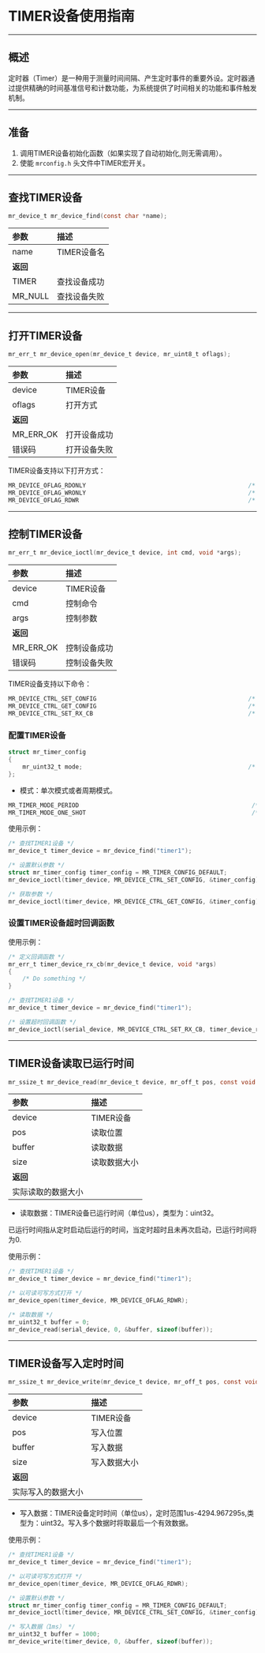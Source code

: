 # TIMER设备使用指南

----------

## 概述

定时器（Timer）是一种用于测量时间间隔、产生定时事件的重要外设。定时器通过提供精确的时间基准信号和计数功能，为系统提供了时间相关的功能和事件触发机制。

----------

## 准备

1. 调用TIMER设备初始化函数（如果实现了自动初始化,则无需调用）。
2. 使能 `mrconfig.h` 头文件中TIMER宏开关。

----------

## 查找TIMER设备

```c
mr_device_t mr_device_find(const char *name);
```

| 参数        | 描述           |
|:----------|:-------------|
| name      | TIMER设备名     | 
| **返回**    |              |
| TIMER     | 查找设备成功       |
| MR_NULL   | 查找设备失败       |

----------

## 打开TIMER设备

```c
mr_err_t mr_device_open(mr_device_t device, mr_uint8_t oflags);
```

| 参数          | 描述         |
|:------------|:-----------|
| device      | TIMER设备    |
| oflags      | 打开方式       |
| **返回**      |            |
| MR_ERR_OK   | 打开设备成功     |
| 错误码         | 打开设备失败     |

TIMER设备支持以下打开方式：

```c
MR_DEVICE_OFLAG_RDONLY                                              /* 只读 */
MR_DEVICE_OFLAG_WRONLY                                              /* 只写 */
MR_DEVICE_OFLAG_RDWR                                                /* 可读可写 */
```

----------

## 控制TIMER设备

```c
mr_err_t mr_device_ioctl(mr_device_t device, int cmd, void *args);
```

| 参数        | 描述          |
|:----------|:------------|
| device    | TIMER设备     |
| cmd       | 控制命令        |
| args      | 控制参数        |
| **返回**    |             |
| MR_ERR_OK | 控制设备成功      |
| 错误码       | 控制设备失败      |


TIMER设备支持以下命令：

```c
MR_DEVICE_CTRL_SET_CONFIG                                           /* 设置参数 */
MR_DEVICE_CTRL_GET_CONFIG                                           /* 获取参数 */
MR_DEVICE_CTRL_SET_RX_CB                                            /* 设置接收（接收中断）回调函数 */
```

### 配置TIMER设备

```c
struct mr_timer_config
{
    mr_uint32_t mode;                                               /* 模式 */
};
```

- 模式：单次模式或者周期模式。

```c
MR_TIMER_MODE_PERIOD                                                 /* 周期模式 */
MR_TIMER_MODE_ONE_SHOT                                               /* 单次模式 */
```

使用示例：

```c
/* 查找TIMER1设备 */    
mr_device_t timer_device = mr_device_find("timer1");

/* 设置默认参数 */
struct mr_timer_config timer_config = MR_TIMER_CONFIG_DEFAULT;
mr_device_ioctl(timer_device, MR_DEVICE_CTRL_SET_CONFIG, &timer_config);

/* 获取参数 */
mr_device_ioctl(timer_device, MR_DEVICE_CTRL_GET_CONFIG, &timer_config);
```

### 设置TIMER设备超时回调函数

使用示例：

```c
/* 定义回调函数 */
mr_err_t timer_device_rx_cb(mr_device_t device, void *args)
{
    /* Do something */
}

/* 查找TIMER1设备 */
mr_device_t timer_device = mr_device_find("timer1");

/* 设置超时回调函数 */
mr_device_ioctl(serial_device, MR_DEVICE_CTRL_SET_RX_CB, timer_device_rx_cb);
```

----------

## TIMER设备读取已运行时间

```c
mr_ssize_t mr_device_read(mr_device_t device, mr_off_t pos, const void *buffer, mr_size_t size);
```

| 参数          | 描述            |
|:------------|:--------------|
| device      | TIMER设备       |
| pos         | 读取位置          |
| buffer      | 读取数据          |
| size        | 读取数据大小        |
| **返回**      |               |
| 实际读取的数据大小   |               |

- 读取数据：TIMER设备已运行时间（单位us），类型为：uint32。

已运行时间指从定时启动后运行的时间，当定时超时且未再次启动，已运行时间将为0.

使用示例：

```c
/* 查找TIMER1设备 */
mr_device_t timer_device = mr_device_find("timer1");

/* 以可读可写方式打开 */
mr_device_open(timer_device, MR_DEVICE_OFLAG_RDWR);

/* 读取数据 */
mr_uint32_t buffer = 0;
mr_device_read(serial_device, 0, &buffer, sizeof(buffer));
```

----------

## TIMER设备写入定时时间

```c
mr_ssize_t mr_device_write(mr_device_t device, mr_off_t pos, const void *buffer, mr_size_t size);
```

| 参数        | 描述         |
|:----------|:-----------|
| device    | TIMER设备    |
| pos       | 写入位置       |
| buffer    | 写入数据       |
| size      | 写入数据大小     |
| **返回**    |            |
| 实际写入的数据大小 |            |

- 写入数据：TIMER设备定时时间（单位us），定时范围1us-4294.967295s,类型为：uint32。写入多个数据时将取最后一个有效数据。

使用示例：

```c
/* 查找TIMER1设备 */    
mr_device_t timer_device = mr_device_find("timer1");

/* 以可读可写方式打开 */
mr_device_open(timer_device, MR_DEVICE_OFLAG_RDWR);

/* 设置默认参数 */
struct mr_timer_config timer_config = MR_TIMER_CONFIG_DEFAULT;
mr_device_ioctl(timer_device, MR_DEVICE_CTRL_SET_CONFIG, &timer_config);

/* 写入数据（1ms） */
mr_uint32_t buffer = 1000;
mr_device_write(timer_device, 0, &buffer, sizeof(buffer));
```